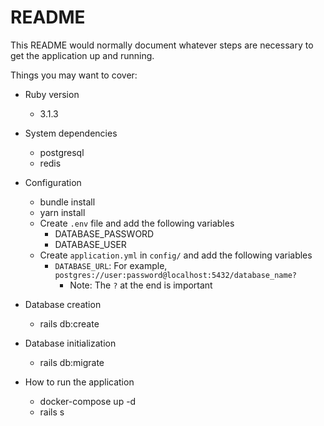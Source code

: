 # README

This README would normally document whatever steps are necessary to get the
application up and running.

Things you may want to cover:

- Ruby version

  - 3.1.3

- System dependencies

  - postgresql
  - redis

- Configuration

  - bundle install
  - yarn install
  - Create `.env` file and add the following variables
    - DATABASE_PASSWORD
    - DATABASE_USER
  - Create `application.yml` in `config/` and add the following variables
    - `DATABASE_URL`: For example, `postgres://user:password@localhost:5432/database_name?`
      - Note: The `?` at the end is important

- Database creation

  - rails db:create

- Database initialization

  - rails db:migrate

- How to run the application
  - docker-compose up -d
  - rails s
